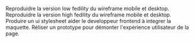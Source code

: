 Reproduidre la version low fedility du wireframe mobile et desktop.
Reproduidre la version high fedility du wireframe mobile et desktop.
Produire un ui stylesheet aider le developpeur frontend à integrer la maquette.
Réliser un prototype pour démonter l'expérience utilisateur de la page.
